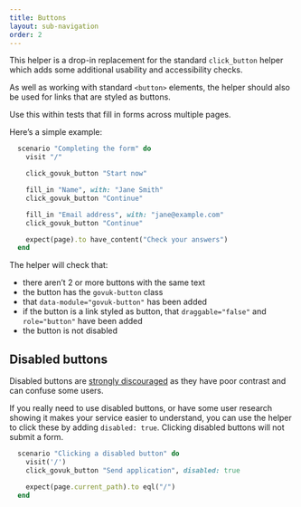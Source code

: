 ```yaml
---
title: Buttons
layout: sub-navigation
order: 2
---
```


This helper is a drop-in replacement for the standard `click_button` helper which adds some additional usability and accessibility checks.

As well as working with standard `<button>` elements, the helper should also be used for links that are styled as buttons.

Use this within tests that fill in forms across multiple pages.

Here’s a simple example:

```ruby
  scenario "Completing the form" do
    visit "/"

    click_govuk_button "Start now"

    fill_in "Name", with: "Jane Smith"
    click_govuk_button "Continue"

    fill_in "Email address", with: "jane@example.com"
    click_govuk_button "Continue"

    expect(page).to have_content("Check your answers")
  end
```

The helper will check that:

* there aren’t 2 or more buttons with the same text
* the button has the `govuk-button` class
* that `data-module="govuk-button"` has been added
* if the button is a link styled as button, that `draggable="false"` and `role="button"` have been added
* the button is not disabled

## Disabled buttons

Disabled buttons are [strongly discouraged](https://design-system.service.gov.uk/components/button/#disabled-buttons) as they have poor contrast and can confuse some users.

If you really need to use disabled buttons, or have some user research showing it makes your service easier to understand, you can use the helper to click these by adding `disabled: true`. Clicking disabled buttons will not submit a form.

```ruby
  scenario "Clicking a disabled button" do
    visit('/')
    click_govuk_button "Send application", disabled: true

    expect(page.current_path).to eql("/")
  end
```
